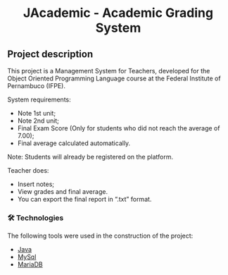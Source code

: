 <h1 align="center">JAcademic - Academic Grading System</h1>

## Project description
This project is a Management System for Teachers, developed for the Object Oriented Programming Language course at the Federal Institute of Pernambuco (IFPE).

System requirements:
- Note 1st unit;
- Note 2nd unit;
- Final Exam Score (Only for students who did not reach the average of 7.00);
- Final average calculated automatically.

Note: Students will already be registered on the platform.

Teacher does:
- Insert notes;
- View grades and final average.
- You can export the final report in “.txt” format.

### 🛠 Technologies

The following tools were used in the construction of the project:

- [Java](https://www.java.com/pt-BR/)
- [MySql](https://www.mysql.com/)
- [MariaDB](https://mariadb.org/)
